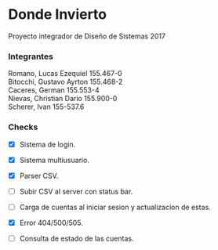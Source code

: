 # Donde Invierto
Proyecto integrador de Diseño de Sistemas 2017

### Integrantes
Romano, Lucas Ezequiel 155.467-0<br />
Bitocchi, Gustavo Ayrton 155.468-2<br />
Caceres, German 155.553-4<br />
Nievas, Christian Dario 155.900-0<br />
Scherer, Ivan 155-537.6<br />

### Checks
- [X] Sistema de login.
- [X] Sistema multiusuario.
- [X] Parser CSV.
- [ ] Subir CSV al server con status bar.
- [ ] Carga de cuentas al iniciar sesion y actualizacion de estas.
- [X] Error 404/500/505.
- [ ] Consulta de estado de las cuentas. 
 
